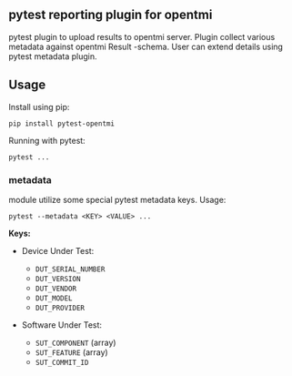 ## pytest reporting plugin for opentmi

pytest plugin to upload results to opentmi server.
Plugin collect various metadata against opentmi Result -schema.
User can extend details using pytest metadata plugin.

## Usage

Install using pip:

`pip install pytest-opentmi`

Running with pytest:

`pytest ...`


### metadata

module utilize some special pytest metadata keys.
Usage:

`pytest --metadata <KEY> <VALUE> ...`

**Keys:**

* Device Under Test:
  * `DUT_SERIAL_NUMBER`
  * `DUT_VERSION`
  * `DUT_VENDOR`
  * `DUT_MODEL`
  * `DUT_PROVIDER`

* Software Under Test:
  * `SUT_COMPONENT` (array)
  * `SUT_FEATURE` (array)
  * `SUT_COMMIT_ID`
